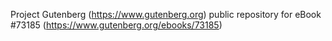 Project Gutenberg (https://www.gutenberg.org) public repository
for eBook #73185 (https://www.gutenberg.org/ebooks/73185)
